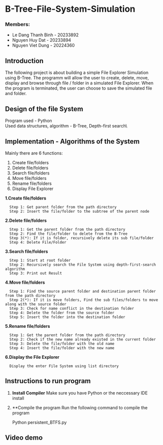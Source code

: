 # B-Tree-File-System-Simulation
### Members:
- Le Dang Thanh Binh - 20233892
- Nguyen Huy Dat - 20233894
- Nguyen Viet Dung - 20224360

## Introduction
The following project is about building a simple File Explorer Simulation using B-Tree. 
The programm will allow the user to create, delete, move, display and browse through file / folder in a simulated File Explorer.
When the program is terminated, the user can choose to save the simulated file and folder. 

## Design of the file System
Program used - Python\
Used data structures, algorithm - B-Tree, Depth-first search\

## Implementation - Algorithms of the System
Mainly there are 6 functions:
1. Create file/folders
2. Delete file/folders
3. Search file/folders
4. Move file/folders
5. Rename file/folders
6. Display File Explorer

**1.Create file/folders**

      Step 1: Get parent folder from the path directory
      Step 2: Insert the file/folder to the subtree of the parent node
      
**2.Delete file/folders**

      Step 1: Get the parent folder from the path directory
      Step 2: Find the file/folder to delete from the B-Tree
      Step 3(*): If it is folder, recursively delete its sub file/folder
      Step 4: Delete File/Folder
      
**3.Search file/folders**

      Step 1: Start at root folder
      Step 2: Recursively search the File System using depth-first-search algorithm
      Step 3: Print out Result
      
**4.Move file/folders**

      Step 1: Find the source parent folder and destination parent folder from the path directory
      Step 2(*): If it is move folders, Find the sub files/folders to move along with the source folder
      Step 3: Check for name conflict in the destination folder
      Step 4: Delete the folder from the source folder
      Step 5: Insert the folder into the destination folder

**5.Rename file/folders**

      Step 1: Get the parent folder from the path directory
      Step 2: Check if the new name already existed in the current folder
      Step 3: Delete the file/folder with the old name
      Step 4: Insert the file/folder with the new name
      
**6.Display the File Explorer**

      Display the enter File System using list directory

## Instructions to run program

1. **Install Compiler**
Make sure you have Python or the neccessary IDE install

2. **Compile the program
Run the following command to compile the program

      Python persistent_BTFS.py

## Video demo


 
